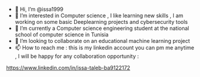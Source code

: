 - 👋 Hi, I’m @issa1999
- 👀 I’m interested in Computer science , I like learning new skills , I am working on some basic Deeplearning projects and cybersecurity tools
- 🌱 I’m currently a Computer science engineering student at the national school of computer science in Tunisia 
- 💞️ I’m looking to collaborate on an educational machine learning project 
- 📫 How to reach me : this is my linkedin account you can pm me anytime , I will be happy for any collaboration opportunity :

https://www.linkedin.com/in/issa-taleb-ba9122172
<!---
issa1999/issa1999 is a ✨ special ✨ repository because its `README.md` (this file) appears on your GitHub profile.
You can click the Preview link to take a look at your changes.
--->
